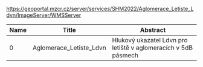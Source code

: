 https://geoportal.mzcr.cz/server/services/SHM2022/Aglomerace_Letiste_Ldvn/ImageServer/WMSServer

|Name|Title|Abstract|
|--|--|--|
|0|Aglomerace_Letiste_Ldvn|Hlukový ukazatel Ldvn pro letiště v aglomeracích v 5dB pásmech|
